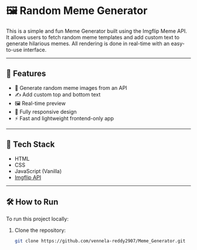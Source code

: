 # 🖼️ Random Meme Generator

This is a simple and fun Meme Generator built using the Imgflip Meme API. It allows users to fetch random meme templates and add custom text to generate hilarious memes. All rendering is done in real-time with an easy-to-use interface.

---

## 🚀 Features

- 🎲 Generate random meme images from an API
- ✍️ Add custom top and bottom text
- 🖼️ Real-time preview
- 📱 Fully responsive design
- ⚡ Fast and lightweight frontend-only app

---

## 🧰 Tech Stack

- HTML
- CSS
- JavaScript (Vanilla)
- [Imgflip API](https://imgflip.com/api)

---



## 🛠️ How to Run

To run this project locally:

1. Clone the repository:

   ```bash
   git clone https://github.com/vennela-reddy2907/Meme_Generator.git
